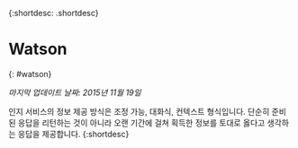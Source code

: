 {:shortdesc: .shortdesc} 

# Watson
{: #watson}

*마지막 업데이트 날짜: 2015년 11월 19일*

인지 서비스의 정보 제공 방식은 조정 가능, 대화식, 컨텍스트 형식입니다.
단순히 준비된 응답을 리턴하는 것이 아니라 오랜 기간에 걸쳐 획득한 정보를 토대로 옳다고 생각하는 응답을 제공합니다. {:shortdesc}




